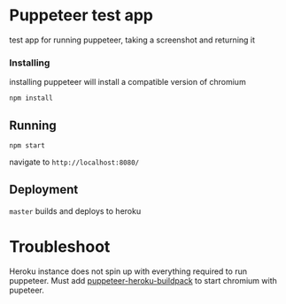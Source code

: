 # Puppeteer test app

test app for running puppeteer, taking a screenshot and returning it

### Installing

installing puppeteer will install a compatible version of chromium

```
npm install
```

## Running

```
npm start
```

navigate to `http://localhost:8080/`

## Deployment

`master` builds and deploys to heroku

# Troubleshoot

Heroku instance does not spin up with everything required to run puppeteer. Must add [puppeteer-heroku-buildpack][1] to start chromium with pupeteer.

[1]: https://github.com/jontewks/puppeteer-heroku-buildpack